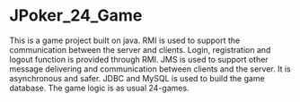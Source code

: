 # JPoker_24_Game
This is a game project built on java. RMI is used to support the communication between the server and clients. Login, registration and logout function is provided through RMI. JMS is used to support other message delivering and communication between clients and the server. It is asynchronous and safer. JDBC and MySQL is used to build the game database. The game logic is as usual 24-games.
